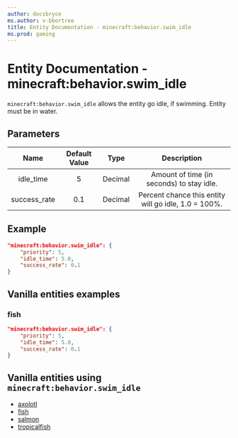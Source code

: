 ```yaml
---
author: docsbryce
ms.author: v-bbortree
title: Entity Documentation - minecraft:behavior.swim_idle
ms.prod: gaming
---
```


# Entity Documentation - minecraft:behavior.swim_idle

`minecraft:behavior.swim_idle` allows the entity go idle, if swimming. Entity must be in water.

## Parameters

| Name| Default Value| Type| Description |
|:-----------:|:-----------:|:-----------:|:-----------:|
| idle_time| 5| Decimal| Amount of time (in seconds) to stay idle. |
| success_rate| 0.1| Decimal| Percent chance this entity will go idle, 1.0 = 100%. |

## Example

```json
"minecraft:behavior.swim_idle": {
    "priority": 5,
    "idle_time": 5.0,
    "success_rate": 0.1
}
```

## Vanilla entities examples

### fish

```json
"minecraft:behavior.swim_idle": {
    "priority": 5,
    "idle_time": 5.0,
    "success_rate": 0.1
}
```

## Vanilla entities using `minecraft:behavior.swim_idle`

- [axolotl](../../../../Source/VanillaBehaviorPack_Snippets/entities/axolotl.md)
- [fish](../../../../Source/VanillaBehaviorPack_Snippets/entities/fish.md)
- [salmon](../../../../Source/VanillaBehaviorPack_Snippets/entities/salmon.md)
- [tropicalfish](../../../../Source/VanillaBehaviorPack_Snippets/entities/tropicalfish.md)
